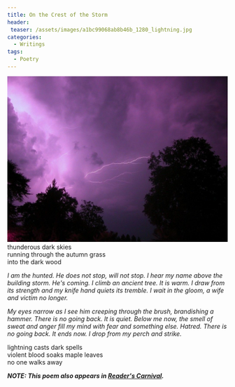```yaml
---
title: On the Crest of the Storm
header:
 teaser: /assets/images/a1bc99068ab8b46b_1280_lightning.jpg
categories:
  - Writings
tags:
  - Poetry
---
```

<img src="/assets/images/a1bc99068ab8b46b_1280_lightning.jpg">thunderous dark skies  
 running through the autumn grass  
 into the dark wood

*I am the hunted. He does not stop, will not stop. I hear my name above the building storm. He's coming. I climb an ancient tree. It is warm. I draw from its strength and my knife hand quiets its tremble. I wait in the gloom, a wife and victim no longer.*

*My eyes narrow as I see him creeping through the brush, brandishing a hammer. There is no going back. It is quiet. Below me now, the smell of sweat and anger fill my mind with fear and something else. Hatred. There is no going back. It ends now. I drop from my perch and strike.*

lightning casts dark spells  
 violent blood soaks maple leaves  
 no one walks away

***NOTE: This poem also appears in <a href="http://alongstoryshort.net/crest-storm/">Reader's Carnival</a>.***
